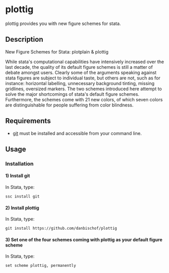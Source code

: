 # plottig

plottig provides you with new figure schemes for stata. 

## Description

New Figure Schemes for Stata: plotplain & plottig

While stata's computational capabilities have intensively increased over the last decade, the quality of its default figure schemes is still a matter of debate amongst users. Clearly some of the arguments speaking against stata figures are subject to individual taste, but others are not, such as for instance: horizontal labelling, unnecessary background tinting, missing gridlines, oversized markers. The two schemes introduced here attempt to solve the major shortcomings of stata's default figure schemes. 
Furthermore, the schemes come with 21 new colors, of which seven colors are distinguishable for people suffering from color blindness. 

## Requirements

- [git](https://github.com/coderigo/stata-git) must be installed and accessible from your command line.
 
## Usage

### Installation 
#### 1) Install git
In Stata, type:

`ssc install git`

#### 2) Install plottig
In Stata, type:

`git install https://github.com/danbischof/plottig`

#### 3) Set one of the four schemes coming with plottig as your default figure scheme
In Stata, type: 

`set scheme plottig, permanently`
